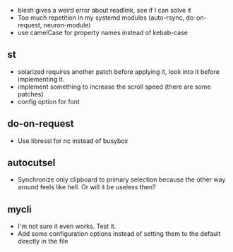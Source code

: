 * blesh gives a weird error about readlink, see if I can solve it
* Too much repetition in my systemd modules (auto-rsync, do-on-request, neuron-module)
* use camelCase for property names instead of kebab-case

## st
* solarized requires another patch before applying it, look into it before implementing it.
* implement something to increase the scroll speed (there are some patches)
* config option for font

## do-on-request
* Use libressl for nc instead of busybox

## autocutsel
* Synchronize only clipboard to primary selection because the other way around feels like hell. Or will it be useless then?

## mycli
* I'm not sure it even works. Test it.
* Add some configuration options instead of setting them to the default directly in the file
